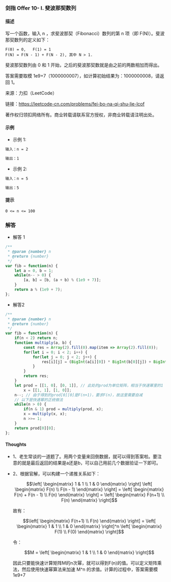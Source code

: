 ### 剑指 Offer 10- I. 斐波那契数列

#### 描述

写一个函数，输入 n ，求斐波那契（Fibonacci）数列的第 n 项（即 F(N)）。斐波那契数列的定义如下：
```
F(0) = 0,   F(1) = 1
F(N) = F(N - 1) + F(N - 2), 其中 N > 1.
```
斐波那契数列由 0 和 1 开始，之后的斐波那契数就是由之前的两数相加而得出。

答案需要取模 1e9+7（1000000007），如计算初始结果为：1000000008，请返回 1。

来源：力扣（LeetCode）

链接：https://leetcode-cn.com/problems/fei-bo-na-qi-shu-lie-lcof

著作权归领扣网络所有。商业转载请联系官方授权，非商业转载请注明出处。

#### 示例

+ 示例 1:
```md
输入：n = 2

输出：1
```
+ 示例 2:
```md
输入：n = 5

输出：5
```


#### 提示
```md
0 <= n <= 100
```

### 解答

+ 解答 1
```js
/**
 * @param {number} n
 * @return {number}
 */
var fib = function(n) {
    let a = 0, b = 1;
    while(n-- > 0) {
        [a, b] = [b, (a + b) % (1e9 + 7)];
    }
    return a % (1e9 + 7);
};
```

+ 解答2
```js
/**
 * @param {number} n
 * @return {number}
 */
var fib = function(n) {
    if(n < 2) return n;
    function multiply(a, b) {
        const res = Array(2).fill(0).map(item => Array(2).fill(0));
        for(let i = 0; i < 2; i++) {
            for(let j = 0; j < 2; j++) {
                res[i][j] = (BigInt(a[i][0]) * BigInt(b[0][j]) + BigInt(a[i][1]) * BigInt(b[1][j])) % BigInt(1e9 + 7);
            }
        }
        return res;
    }
    let prod = [[1, 0], [0, 1]], // 此处的prod为单位矩阵，相当于快速幂里的1
        x = [[1, 1], [1, 0]];
    n--; // 由于得到的prod[0][0]是F(n+1)，要求F(n)，故这里需要自减
    // 以下是快速幂的正统做法
    while(n > 0) {
        if(n & 1) prod = multiply(prod, x);
        x = multiply(x, x);
        n >>= 1;
    }
    return prod[0][0];
};
```


#### Thoughts

+ 1、老生常谈的一道题了。用两个变量来回倒数据，就可以得到答案啦。要注意的就是最后返回的结果是a还是b，可以自己用前几个数据验证一下即可。

+ 2、根据官解，可以构建一个递推关系如下：
  
  $$\left[ \begin{matrix} 1 & 1 \\ 1 & 0 \end{matrix} \right] \left[ \begin{matrix} F(n) \\ F(n - 1) \end{matrix} \right] = \left[ \begin{matrix} F(n) + F(n - 1) \\ F(n) \end{matrix} \right] = \left[ \begin{matrix} F(n+1) \\ F(n) \end{matrix} \right]$$ 

  故有：

  $$\left[ \begin{matrix} F(n+1) \\ F(n) \end{matrix} \right] = \left[ \begin{matrix} 1 & 1 \\ 1 & 0 \end{matrix} \right]^n \left[ \begin{matrix} F(1) \\ F(0) \end{matrix} \right]$$ 

  令：
  
  $$M = \left[ \begin{matrix} 1 & 1 \\ 1 & 0 \end{matrix} \right]$$

  因此只要能快速计算矩阵M的n次幂，就可以得到F(n)的值。可以定义矩阵乘法，然后使用快速幂算法来加速 M^n 的求值。计算的过程中，答案需要模1e9+7